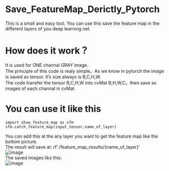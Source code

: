 # Save_FeatureMap_Derictly_Pytorch
This is a small and easy tool. You can use this save the feature map in the different layers of you deep learning net.
# How does it work？
It is used for ONE channal GRAY image.  
The principle of this code is realy simple。As we know in pytorch the image is saved as tensor. It’s size always is B,C,H,W.  
The code transfer the tensor B,C,H,W into cvMat B,H,W,C。then save as images of each channal in cvMat
# You can use it like this

    import show_feature_map as sfm
    sfm.catch_feature_map(input_tensor,name_of_layer)  
    
You can add this at the any layer you want to get the feature map like the bottom picture.  
The result will save at: rf'./feature_map_results/{name_of_layer}'  
![image](https://user-images.githubusercontent.com/54056224/199717362-0da8c09a-2e11-4d8d-94d9-48659c72993e.png)  
The saved images liks this:  
![image](https://user-images.githubusercontent.com/54056224/199720796-73467463-1b24-411a-ab0c-02c2df5dbf81.png)  
